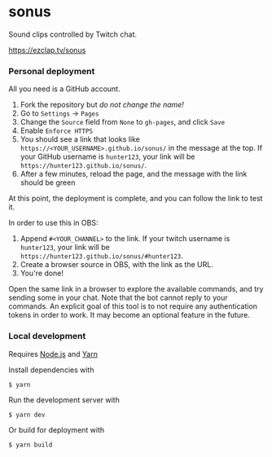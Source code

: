 # sonus

Sound clips controlled by Twitch chat.

https://ezclap.tv/sonus

### Personal deployment

All you need is a GitHub account.

1. Fork the repository but _do not change the name!_
1. Go to `Settings` -> `Pages`
1. Change the `Source` field from `None` to `gh-pages`, and click `Save`
1. Enable `Enforce HTTPS`
1. You should see a link that looks like `https://<YOUR_USERNAME>.github.io/sonus/` in the message at the top. If your GitHub username is `hunter123`, your link will be `https://hunter123.github.io/sonus/`.
1. After a few minutes, reload the page, and the message with the link should be green

At this point, the deployment is complete, and you can follow the link to test it.

In order to use this in OBS:

1. Append `#<YOUR_CHANNEL>` to the link. If your twitch username is `hunter123`, your link will be `https://hunter123.github.io/sonus/#hunter123`.
1. Create a browser source in OBS, with the link as the URL.
1. You're done!

Open the same link in a browser to explore the available commands, and try sending some in your chat. Note that the bot cannot reply to your commands. An explicit goal of this tool is to not require any authentication tokens in order to work. It may become an optional feature in the future.

### Local development

Requires [Node.js](https://nodejs.org/en/) and [Yarn](https://yarnpkg.com/)

Install dependencies with

```
$ yarn
```

Run the development server with

```
$ yarn dev
```

Or build for deployment with

```
$ yarn build
```
